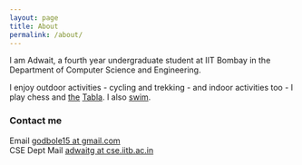 ```yaml
---
layout: page
title: About
permalink: /about/
---
```

<!-- 
### About
 -->
I am Adwait, a fourth year undergraduate student at IIT Bombay in the Department of Computer Science and Engineering.

I enjoy outdoor activities - cycling and trekking - and indoor activities too - I play chess and [the](https://www.youtube.com/watch?v=O2K0ptoYpuc) [Tabla](https://www.youtube.com/watch?v=mmiThgzYX5E). I also [swim](https://gymkhana.iitb.ac.in/~sports/index.php?r=aquatics).

### Contact me

Email [godbole15 at gmail.com](mailto:godbole15@gmail.com)
<br>
CSE Dept Mail [adwaitg at cse.iitb.ac.in](mailto:adwaitg@cse.iitb.ac.in)
